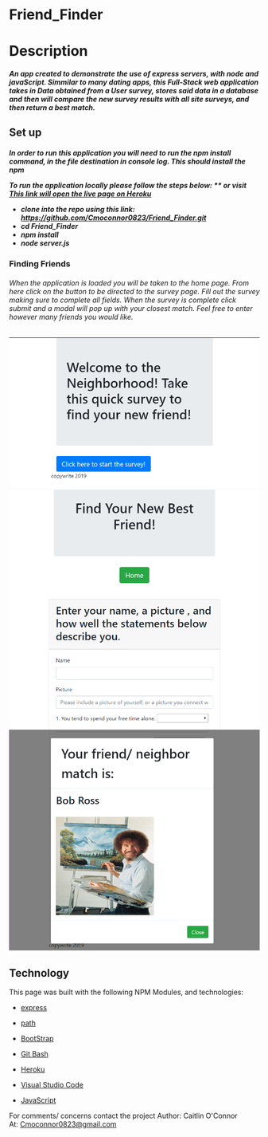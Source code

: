 # Friend_Finder

<h1>Description</h1>
<h5>An app created to demonstrate the use of express servers, with node and javaScript. Simmilar to many dating apps, this Full-Stack web application takes in Data obtained from a User survey, stores said data in a database and then will compare the new survey results with all site surveys, and then return a best match.</h5>

<h2>Set up</h2>
<h5>In order to run this application you will need to run the npm install command, in the file destination in console log. This should install the npm 

To run the application locally  please follow the steps below:
** or visit [This link will open the live page on Heroku](https://ancient-fortress-22030.herokuapp.com/)


* clone into the repo using this link: https://github.com/Cmoconnor0823/Friend_Finder.git 
* cd Friend_Finder
* npm install
* node server.js </h5>


<h3>Finding Friends</h3>
<h6>When the application is loaded you will be taken to the home page. From here click on the button to be directed to the survey page. Fill out the survey making sure to complete all fields. When the survey is complete click submit and a modal will pop up with your closest match. Feel free to enter however many friends you would like.</h6>

![Image of Site Home Page](public/images/Friend_home.png)
<br>
![Image of Site Survey](public/images/Friend_main.png)
<br>
![Image of Site Result Modal](public/images/Friend_result.png)
<br>



<h2>Technology</h2>
This page was built with the following NPM Modules, and technologies:


* [express](https://www.npmjs.com/package/express) 

* [path](https://www.npmjs.com/package/path)

* [BootStrap](https://getbootstrap.com/)

* [Git Bash](https://gitforwindows.org/)

* [Heroku](https://id.heroku.com/login)

* [Visual Studio Code](https://code.visualstudio.com/)

* [JavaScript](https://developer.mozilla.org/en-US/docs/Web/JavaScript/Reference)





For comments/ concerns contact the project 
Author: Caitlin O'Connor  
At: Cmoconnor0823@gmail.com
